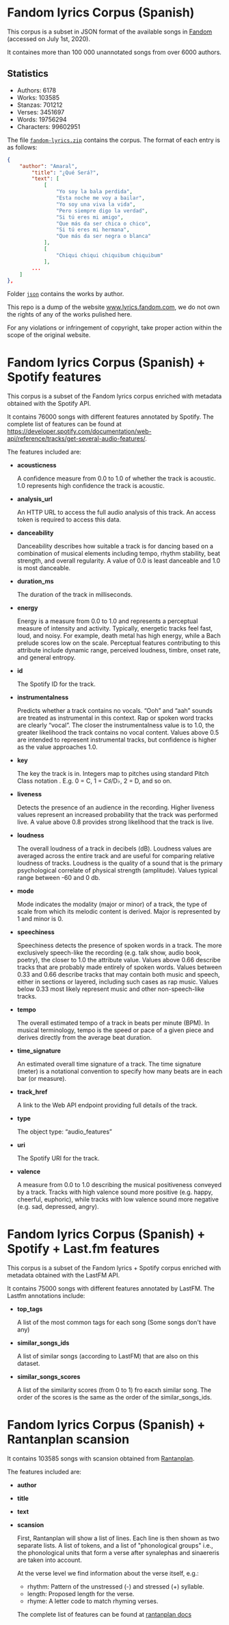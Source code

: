 # Fandom lyrics Corpus (Spanish)


This corpus is a subset in JSON format of the available songs in [Fandom](https://lyrics.fandom.com/wiki/Category:Language/Spanish) (accessed on July 1st, 2020).

It containes more than 100 000 unannotated songs from over 6000 authors.

## Statistics

- Authors: 6178
- Works: 103585
- Stanzas: 701212
- Verses: 3451697
- Words: 19756294
- Characters: 99602951


The file [`fandom-lyrics.zip`](./fandom-lyrics.zip) contains the corpus. The format of each entry is as follows:

```json
{
    "author": "Amaral",
        "title": "¿Qué Será?",
        "text": [
            [
                "Yo soy la bala perdida",
                "Esta noche me voy a bailar",
                "Yo soy una viva la vida",
                "Pero siempre digo la verdad",
                "Si tú eres mi amigo",
                "Que más da ser chica o chico",
                "Si tú eres mi hermana",
                "Que más da ser negra o blanca"
            ],
            [
                "Chiqui chiqui chiquibum chiquibum"
            ],
        ...
    ]
},
```

Folder [`json`](./json) contains the works by author.

This repo is a dump of the website www.lyrics.fandom.com, we do not own the rights of any of the works pulished here.

For any violations or infringement of copyright, take proper action within the scope of the original website.

# Fandom lyrics Corpus (Spanish) + Spotify features


This corpus is a subset of the Fandom lyrics corpus enriched with metadata obtained with the Spotify API.

It contains 76000 songs with different features annotated by Spotify. The complete list of features can be found at https://developer.spotify.com/documentation/web-api/reference/tracks/get-several-audio-features/.

The features included are:

- **acousticness**

	A confidence measure from 0.0 to 1.0 of whether the track is acoustic. 1.0 represents high confidence the track is acoustic.
- **analysis_url**

	An HTTP URL to access the full audio analysis of this track. An access token is required to access this data.
- **danceability**

	Danceability describes how suitable a track is for dancing based on a combination of musical elements including tempo, rhythm stability, beat strength, and overall regularity. A value of 0.0 is least danceable and 1.0 is most danceable.
- **duration_ms**

	The duration of the track in milliseconds.
- **energy**

	Energy is a measure from 0.0 to 1.0 and represents a perceptual measure of intensity and activity. Typically, energetic tracks feel fast, loud, and noisy. For example, death metal has high energy, while a Bach prelude scores low on the scale. Perceptual features contributing to this attribute include dynamic range, perceived loudness, timbre, onset rate, and general entropy.
- **id**

	The Spotify ID for the track.
- **instrumentalness**

	Predicts whether a track contains no vocals. “Ooh” and “aah” sounds are treated as instrumental in this context. Rap or spoken word tracks are clearly “vocal”. The closer the instrumentalness value is to 1.0, the greater likelihood the track contains no vocal content. Values above 0.5 are intended to represent instrumental tracks, but confidence is higher as the value approaches 1.0.
- **key**

	The key the track is in. Integers map to pitches using standard Pitch Class notation . E.g. 0 = C, 1 = C♯/D♭, 2 = D, and so on.
- **liveness**

	Detects the presence of an audience in the recording. Higher liveness values represent an increased probability that the track was performed live. A value above 0.8 provides strong likelihood that the track is live.
- **loudness**

	The overall loudness of a track in decibels (dB). Loudness values are averaged across the entire track and are useful for comparing relative loudness of tracks. Loudness is the quality of a sound that is the primary psychological correlate of physical strength (amplitude). Values typical range between -60 and 0 db.
- **mode**

	Mode indicates the modality (major or minor) of a track, the type of scale from which its melodic content is derived. Major is represented by 1 and minor is 0.
- **speechiness**

	Speechiness detects the presence of spoken words in a track. The more exclusively speech-like the recording (e.g. talk show, audio book, poetry), the closer to 1.0 the attribute value. Values above 0.66 describe tracks that are probably made entirely of spoken words. Values between 0.33 and 0.66 describe tracks that may contain both music and speech, either in sections or layered, including such cases as rap music. Values below 0.33 most likely represent music and other non-speech-like tracks.
- **tempo**

	The overall estimated tempo of a track in beats per minute (BPM). In musical terminology, tempo is the speed or pace of a given piece and derives directly from the average beat duration.
- **time_signature**

	An estimated overall time signature of a track. The time signature (meter) is a notational convention to specify how many beats are in each bar (or measure).
- **track_href**

	A link to the Web API endpoint providing full details of the track.
- **type**

	The object type: “audio_features”
- **uri**

	The Spotify URI for the track.
- **valence**

	A measure from 0.0 to 1.0 describing the musical positiveness conveyed by a track. Tracks with high valence sound more positive (e.g. happy, cheerful, euphoric), while tracks with low valence sound more negative (e.g. sad, depressed, angry).




# Fandom lyrics Corpus (Spanish) + Spotify + Last.fm features


This corpus is a subset of the Fandom lyrics + Spotify corpus enriched with metadata obtained with the LastFM API.

It contains 75000 songs with different features annotated by LastFM. The Lastfm annotations include:

- **top_tags**

	A list of the most common tags for each song (Some songs don't have any)
- **similar_songs_ids**

	A list of similar songs (according to LastFM) that are also on this dataset. 
- **similar_songs_scores**

	A list of the similarity scores (from 0 to 1) fro eacxh similar song. The order of the scores is the same as the order of the similar_songs_ids.
	

# Fandom lyrics Corpus (Spanish) + Rantanplan scansion

It contains 103585 songs with scansion obtained from [Rantanplan](https://github.com/linhd-postdata/rantanplan).

The features included are:

- **author**
- **title**
- **text**
- **scansion**
  
  First, Rantanplan will show a list of lines. Each line is then shown as two separate lists. 
  A list of tokens, and a list of "phonological groups" i.e., the phonological units that form a verse after synalephas and sinaereris are taken into account.
  
  At the verse level we find information about the verse itself, e.g.:
	
  + rhythm: Pattern of the unstressed (-) and stressed (+) syllable.
  + length: Proposed length for the verse.
  + rhyme: A letter code to match rhyming verses. 
	
  The complete list of features can be found at [rantanplan docs](https://github.com/linhd-postdata/rantanplan#output-example)
